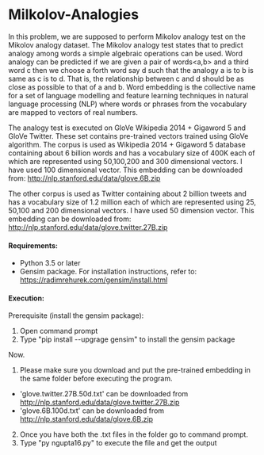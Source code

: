 # Milkolov-Analogies
In this problem, we are supposed to perform Mikolov analogy test on the Mikolov analogy dataset. The Mikolov analogy test states that to predict analogy among words a simple algebraic operations can be used. Word analogy can be predicted if we are given a pair of words<a,b> and a third word c then we choose a forth word say d such that the analogy a is to b is same as c is to d. That is, the relationship between c and d should be as close as possible to that of a and b. 
Word embedding is the collective name for a set of language modelling and feature learning techniques in natural language processing (NLP) where words or phrases from the vocabulary are mapped to vectors of real numbers.

The analogy test is executed on GloVe Wikipedia 2014 + Gigaword 5 and GloVe Twitter. These set contains pre-trained vectors trained using GloVe algorithm. The corpus is used as Wikipedia 2014 + Gigaword 5 database containing about 6 billion words and has a vocabulary size of 400K each of which are represented using 50,100,200 and 300 dimensional vectors. I have used 100 dimensional vector. This embedding can be downloaded from: http://nlp.stanford.edu/data/glove.6B.zip

The other corpus is used as Twitter containing about 2 billion tweets and has a vocabulary size of 1.2 million each of which are represented using 25, 50,100 and 200 dimensional vectors. I have used 50 dimension vector. This embedding can be downloaded from:
http://nlp.stanford.edu/data/glove.twitter.27B.zip

#### Requirements:
- Python 3.5 or later
- Gensim package. For installation instructions, refer to: https://radimrehurek.com/gensim/install.html

#### Execution:
Prerequisite (install the gensim package):
1. Open command prompt
2. Type "pip install --upgrage gensim" to install the gensim package

Now.
1. Please make sure you download and put the pre-trained embedding in the same folder before executing the program.
- 'glove.twitter.27B.50d.txt' can be downloaded from http://nlp.stanford.edu/data/glove.twitter.27B.zip
- 'glove.6B.100d.txt' can be downloaded from http://nlp.stanford.edu/data/glove.6B.zip
2. Once you have both the .txt files in the folder go to command prompt.
3. Type "py ngupta16.py" to execute the file and get the output
